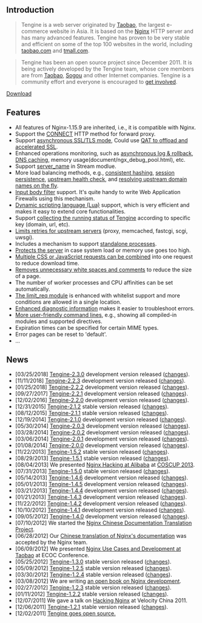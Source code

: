## Introduction


> Tengine is a web server originated by [Taobao](http://en.wikipedia.org/wiki/Taobao), the largest e-commerce website in Asia. It is based on the [Nginx](http://nginx.org) HTTP server and has many advanced features. Tengine has proven to be very stable and efficient on some of the top 100 websites in the world, including [taobao.com](http://www.taobao.com) and [tmall.com](http://www.tmall.com/). 

> Tengine has been an open source project since December 2011. It is being actively developed by the Tengine team, whose core members are from [Taobao](http://en.wikipedia.org/wiki/Taobao), [Sogou](http://en.wikipedia.org/wiki/Sogou) and other Internet companies. Tengine is a community effort and everyone is encouraged to [get involved](source.html).</div>

[Download](download/tengine-2.3.0.tar.gz)

## Features

*   All features of Nginx-1.15.9 are inherited, i.e., it is compatible with Nginx.
*   Support the [CONNECT](document/proxy_connect.html) HTTP method for forward proxy.
*   Support [asynchronous SSL/TLS mode](document_cn/ngx_http_ssl_asynchronous_mode_cn.html), Could use [QAT to offload and accelerated SSL](document/tengine_qat_ssl.html).
*   Enhanced operations monitoring, such as [asynchronous log & rollback](document/ngx_log_pipe.html), [DNS caching](document/core.html), memory usage(document/ngx_debug_pool.html), etc.
*   Support [server_name](document/stream_sni.html) in Stream modlue.
*   More load balancing methods, e.g., [consistent hashing](document/http_upstream_consistent_hash.html), [session persistence](document/http_upstream_session_sticky.html), [upstream health check](document/http_upstream_check.html), and [resolving upstream domain names on the fly](document/http_upstream_dynamic.html).
*   [Input body filter](http://blog.zhuzhaoyuan.com/2012/01/a-mechanism-to-help-write-web-application-firewalls-for-nginx/) support. It's quite handy to write Web Application Firewalls using this mechanism.
*   [Dynamic scripting language (Lua)](https://github.com/alibaba/tengine/blob/master/modules/ngx_http_lua_module/README.markdown) support, which is very efficient and makes it easy to extend core functionalities.
*   Support [collecting the running status of Tengine](document/http_reqstat.html) according to specific key (domain, url, etc).
*   [Limits retries for upstream servers](document/ngx_limit_upstream_tries.html) (proxy, memcached, fastcgi, scgi, uwsgi).
*   Includes a mechanism to support [standalone processes](document/proc.html).
*   [Protects the server](document/http_sysguard.html) in case system load or memory use goes too high.
*   [Multiple CSS or JavaScript requests can be combined](document/http_concat.html) into one request to reduce download time.
*   [Removes unnecessary white spaces and comments](document/http_trim_filter.html) to reduce the size of a page.
*   The number of worker processes and CPU affinities can be set automatically.
*   [The limit_req module](document/http_limit_req.html) is enhanced with whitelist support and more conditions are allowed in a single location.
*   [Enhanced diagnostic information](document/http_footer_filter.html) makes it easier to troubleshoot errors.
*   [More user-friendly command lines](document/commandline.html), e.g., showing all compiled-in modules and supported directives.
*   Expiration times can be specified for certain MIME types.
*   Error pages can be reset to 'default'.
*   ...


## News

*   [03/25/2018] [Tengine-2.3.0](download/tengine-2.3.0.tar.gz) development version released ([changes](changelog.html#2_3_0)).
*   [11/11/2018] [Tengine-2.2.3](download/tengine-2.2.3.tar.gz) development version released ([changes](changelog.html#2_2_3)).
*   [01/25/2018] [Tengine-2.2.2](download/tengine-2.2.2.tar.gz) development version released ([changes](changelog.html#2_2_2)).
*   [09/27/2017] [Tengine-2.2.1](download/tengine-2.2.1.tar.gz) development version released ([changes](changelog.html#2_2_1)).
*   [12/02/2016] [Tengine-2.2.0](download/tengine-2.2.0.tar.gz) development version released ([changes](changelog.html#2_2_0)).
*   [12/31/2015] [Tengine-2.1.2](download/tengine-2.1.2.tar.gz) stable version released ([changes](changelog.html#2_1_2)).
*   [08/12/2015] [Tengine-2.1.1](download/tengine-2.1.1.tar.gz) stable version released ([changes](changelog.html#2_1_1)).
*   [12/19/2014] [Tengine-2.1.0](download/tengine-2.1.0.tar.gz) development version released ([changes](changelog.html#2_1_0)).
*   [05/30/2014] [Tengine-2.0.3](download/tengine-2.0.3.tar.gz) development version released ([changes](changelog.html#2_0_3)).
*   [03/28/2014] [Tengine-2.0.2](download/tengine-2.0.2.tar.gz) development version released ([changes](changelog.html#2_0_2)).
*   [03/06/2014] [Tengine-2.0.1](download/tengine-2.0.1.tar.gz) development version released ([changes](changelog.html#2_0_1)).
*   [01/08/2014] [Tengine-2.0.0](download/tengine-2.0.0.tar.gz) development version released ([changes](changelog.html#2_0_0)).
*   [11/22/2013] [Tengine-1.5.2](download/tengine-1.5.2.tar.gz) stable version released ([changes](changelog.html#1_5_2)).
*   [08/29/2013] [Tengine-1.5.1](download/tengine-1.5.1.tar.gz) stable version released ([changes](changelog.html#1_5_1)).
*   [08/04/2013] We presented [Nginx Hacking at Alibaba](download/tengine@alibaba.pdf) at [COSCUP 2013](http://coscup.org/2013/en/program/#day2_am).
*   [07/31/2013] [Tengine-1.5.0](download/tengine-1.5.0.tar.gz) stable version released ([changes](changelog.html#1_5_0)).
*   [05/14/2013] [Tengine-1.4.6](download/tengine-1.4.6.tar.gz) development version released ([changes](changelog.html#1_4_6)).
*   [05/01/2013] [Tengine-1.4.5](download/tengine-1.4.5.tar.gz) development version released ([changes](changelog.html#1_4_5)).
*   [03/21/2013] [Tengine-1.4.4](download/tengine-1.4.4.tar.gz) development version released ([changes](changelog.html#1_4_4)).
*   [01/21/2013] [Tengine-1.4.3](download/tengine-1.4.3.tar.gz) development version released ([changes](changelog.html#1_4_3)).
*   [11/22/2012] [Tengine-1.4.2](download/tengine-1.4.2.tar.gz) development version released ([changes](changelog.html#1_4_2)).
*   [10/10/2012] [Tengine-1.4.1](download/tengine-1.4.1.tar.gz) development version released ([changes](changelog.html#1_4_1)).
*   [09/05/2012] [Tengine-1.4.0](download/tengine-1.4.0.tar.gz) development version released ([changes](changelog.html#1_4_0)).
*   [07/10/2012] We started the [Nginx Chinese Documentation Translation Project](nginx_docs/cn/).
*   [06/28/2012] Our [Chinese translation of Nginx's documentation](http://nginx.org/cn/) was accepted by the Nginx team.
*   [06/09/2012] We presented [Nginx Use Cases and Development at Taobao](download/taobao_nginx_2012_06.pdf) at ECOC Conference.
*   [05/25/2012] [Tengine-1.3.0](download/tengine-1.3.0.tar.gz) stable version released ([changes](changelog.html#1_3_0)).
*   [05/09/2012] [Tengine-1.2.5](download/tengine-1.2.5.tar.gz) stable version released ([changes](changelog.html#1_2_5)).
*   [03/30/2012] [Tengine-1.2.4](download/tengine-1.2.4.tar.gz) stable version released ([changes](changelog.html#1_2_4)).
*   [03/08/2012] We are writing [an open book on Nginx development](book/index.html).
*   [02/27/2012] [Tengine-1.2.3](download/tengine-1.2.3.tar.gz) stable version released ([changes](changelog.html#1_2_3)).
*   [01/11/2012] [Tengine-1.2.2](download/tengine-1.2.2.tar.gz) stable version released ([changes](changelog.html#1_2_2)).
*   [12/07/2011] We gave a talk on [Hacking Nginx](http://velocity.oreilly.com.cn/2011/index.php?func=session&name=%E6%89%93%E9%80%A0%E5%AE%89%E5%85%A8%E3%80%81%E6%98%93%E8%BF%90%E7%BB%B4%E7%9A%84%E9%AB%98%E6%80%A7%E8%83%BDWeb%E5%B9%B3%E5%8F%B0%EF%BC%9A%E6%B7%98%E5%AE%9D%E7%BD%91Nginx%E5%AE%9A%E5%88%B6%E5%BC%80%E5%8F%91%E5%AE%9E%E6%88%98) at Velocity China 2011.
*   [12/06/2011] [Tengine-1.2.1](download/tengine-1.2.1.tar.gz) stable version released ([changes](changelog.html#1_2_1)).
*   [12/02/2011] [Tengine goes open source.](opensource.html)
